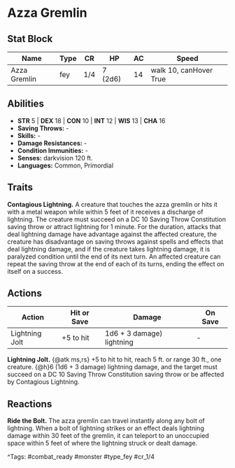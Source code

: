 # Azza Gremlin

## Stat Block

| Name | Type | CR | HP | AC | Speed |
|------|------|----|----|----|-------|
| Azza Gremlin | fey | 1/4 | 7 (2d6) | 14 | walk 10, canHover True |

## Abilities

- **STR** 5 | **DEX** 18 | **CON** 10 | **INT** 12 | **WIS** 13 | **CHA** 16
- **Saving Throws:** -  
- **Skills:** -  
- **Damage Resistances:** -  
- **Condition Immunities:** -  
- **Senses:** darkvision 120 ft.  
- **Languages:** Common, Primordial

## Traits

**Contagious Lightning.** A creature that touches the azza gremlin or hits it with a metal weapon while within 5 feet of it receives a discharge of lightning. The creature must succeed on a DC 10 Saving Throw Constitution saving throw or attract lightning for 1 minute. For the duration, attacks that deal lightning damage have advantage against the affected creature, the creature has disadvantage on saving throws against spells and effects that deal lightning damage, and if the creature takes lightning damage, it is paralyzed condition until the end of its next turn. An affected creature can repeat the saving throw at the end of each of its turns, ending the effect on itself on a success.


## Actions

| Action | Hit or Save | Damage | On Save |
|--------|--------------|--------|----------|
| Lightning Jolt | +5 to hit | 1d6 + 3 damage) lightning | - |

**Lightning Jolt.** {@atk ms,rs} +5 to hit to hit, reach 5 ft. or range 30 ft., one creature. {@h}6 (1d6 + 3 damage) lightning damage, and the target must succeed on a DC 10 Saving Throw Constitution saving throw or be affected by Contagious Lightning.

## Reactions

**Ride the Bolt.** The azza gremlin can travel instantly along any bolt of lightning. When a bolt of lightning strikes or an effect deals lightning damage within 30 feet of the gremlin, it can teleport to an unoccupied space within 5 feet of where the lightning struck or dealt damage.



^Tags: #combat_ready #monster #type_fey #cr_1/4